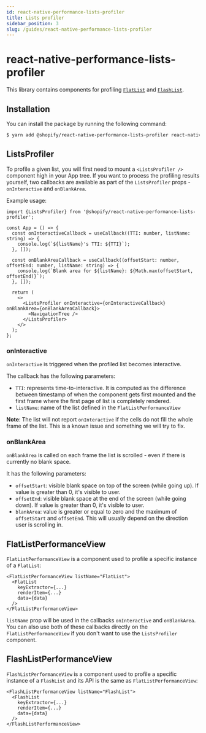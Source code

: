 ```yaml
---
id: react-native-performance-lists-profiler
title: Lists profiler
sidebar_position: 3
slug: /guides/react-native-performance-lists-profiler
---
```


# react-native-performance-lists-profiler

This library contains components for profiling [`FlatList`](https://reactnative.dev/docs/flatlist) and [`FlashList`](https://github.com/Shopify/flash-list).

## Installation

You can install the package by running the following command:

```bash
$ yarn add @shopify/react-native-performance-lists-profiler react-native-flipper
```

## ListsProfiler

To profile a given list, you will first need to mount a `<ListsProfiler />` component high in your App tree.
If you want to process the profiling results yourself, two callbacks are available as part of the `ListsProfiler` props - `onInteractive` and `onBlankArea`.

Example usage:

```tsx
import {ListsProfiler} from '@shopify/react-native-performance-lists-profiler';

const App = () => {
  const onInteractiveCallback = useCallback((TTI: number, listName: string) => {
    console.log(`${listName}'s TTI: ${TTI}`);
  }, []);

  const onBlankAreaCallback = useCallback((offsetStart: number, offsetEnd: number, listName: string) => {
    console.log(`Blank area for ${listName}: ${Math.max(offsetStart, offsetEnd)}`);
  }, []);

  return (
    <>
      <ListsProfiler onInteractive={onInteractiveCallback} onBlankArea={onBlankAreaCallback}>
        <NavigationTree />
      </ListsProfiler>
    </>
  );
};
```

### onInteractive

`onInteractive` is triggered when the profiled list becomes interactive.

The callback has the following parameters:

- `TTI`: represents time-to-interactive. It is computed as the difference between timestamp of when the component gets first mounted and the first frame where the first page of list is completely rendered.
- `listName`: name of the list defined in the `FlatListPerformanceView`

**Note**: The list will not report `onInteractive` if the cells do not fill the whole frame of the list. This is a known issue and something we will try to fix.

### onBlankArea

`onBlankArea` is called on each frame the list is scrolled - even if there is currently no blank space.

It has the following parameters:

- `offsetStart`: visible blank space on top of the screen (while going up). If value is greater than 0, it's visible to user.
- `offsetEnd`: visible blank space at the end of the screen (while going down). If value is greater than 0, it's visible to user.
- `blankArea`: value is greater or equal to zero and the maximum of `offsetStart` and `offsetEnd`. This will usually depend on the direction user is scrolling in.

## FlatListPerformanceView

`FlatListPerformanceView` is a component used to profile a specific instance of a `FlatList`:

```tsx
<FlatListPerformanceView listName="FlatList">
  <FlatList
    keyExtractor={...}
    renderItem={...}
    data={data}
  />
</FlatListPerformanceView>
```

`listName` prop will be used in the callbacks `onInteractive` and `onBlankArea`. You can also use both of these callbacks directly on the `FlatListPerformanceView` if you don't want to use the `ListsProfiler` component.

## FlashListPerformanceView

`FlashListPerformanceView` is a component used to profile a specific instance of a `FlashList` and its API is the same as `FlatListPerformanceView`:

```tsx
<FlashListPerformanceView listName="FlashList">
  <FlashList
    keyExtractor={...}
    renderItem={...}
    data={data}
  />
</FlashListPerformanceView>
```
